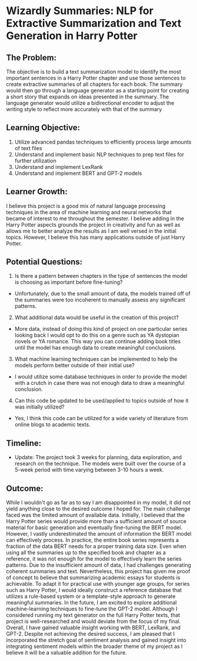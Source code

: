 # Wizardly Summaries: NLP for Extractive Summarization and Text Generation in Harry Potter
## The Problem:
The objective is to build a text summarization model to identify the most important sentences in a Harry Potter chapter and use those sentences to create extractive summaries of all chapters for each book. The summary would then go through a language generator as a starting point for creating a short story that expands on ideas presented in the summary. The language generator would utilize a bidirectional encoder to adjust the writing style to reflect more accurately with that of the summary 

## Learning Objective: 
1. Utilize advanced pandas techniques to efficiently process large amounts of text files 
2. Understand and implement basic NLP techniques to prep text files for further utilization 
3. Understand and implement LexRank 
4. Understand and implement BERT and GPT-2 models 

## Learner Growth: 
I believe this project is a good mix of natural language processing techniques in the area of machine learning and neural networks that became of interest to me throughout the semester. I believe adding in the Harry Potter aspects grounds the project in creativity and fun as well as allows me to better analyze the results as I am well versed in the initial topics. However, I believe this has many applications outside of just Harry Potter. 

## Potential Questions: 
1. Is there a pattern between chapters in the type of sentences the model is choosing as important before fine-tuning?
- Unfortunately, due to the small amount of data, the models trained off of the summaries were too incoherent to manually assess any significant patterns. 
2. What additional data would be useful in the creation of this project?
- More data, instead of doing this kind of project on one particular series looking back I would opt to do this on a genre such as YA dystopian novels or YA romance. This way you can continue adding book titles until the model has enough data to create meaningful conclusions. 
3. What machine learning techniques can be implemented to help the models perform better outside of their initial use? 
- I would utilize some database techniques in order to provide the model with a crutch in case there was not enough data to draw a meaningful conclusion. 
4. Can this code be updated to be used/applied to topics outside of how it was initially utilized? 
- Yes, I think this code can be utilized for a wide variety of literature from online blogs to academic texts. 

## Timeline: 
- Update: The project took 3 weeks for planning, data exploration, and research on the technique. The models were built over the course of a 5-week period with time varying between 3-10 hours a week. 

## Outcome: 
While I wouldn't go as far as to say I am disappointed in my model, it did not yield anything close to the desired outcome I hoped for. The main challenge faced was the limited amount of available data. Initially, I believed that the Harry Potter series would provide more than a sufficient amount of source material for basic generation and eventually fine-tuning the BERT model. However, I vastly underestimated the amount of information the BERT model can effectively process. In practice, the entire book series represents a fraction of the data BERT needs for a proper training data size. Even when using all the summaries up to the specified book and chapter as a reference, it was not enough for the model to effectively learn the series patterns. Due to the insufficient amount of data, I had challenges generating coherent summaries and text. Nevertheless, this project has given me proof of concept to believe that summarizing academic essays for students is achievable. To adapt it for practical use with younger age groups, for series such as Harry Potter, I would ideally construct a reference database that utilizes a rule-based system or a template-style approach to generate meaningful summaries. In the future, I am excited to explore additional machine-learning techniques to fine-tune the GPT-2 model. Although I considered running my text generator on the full Harry Potter texts, that project is well-researched and would deviate from the focus of my final. Overall, I have gained valuable insight working with BERT, LexRank, and GPT-2. Despite not achieving the desired success, I am pleased that I incorporated the stretch goal of sentiment analysis and gained insight into integrating sentiment models within the broader theme of my project as I believe it will be a valuable addition for the future. 
